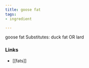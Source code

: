 ```yaml
---
title: goose fat
tags:
- ingredient

---
```

goose fat Substitutes: duck fat OR lard

### Links

* [[fats]]
